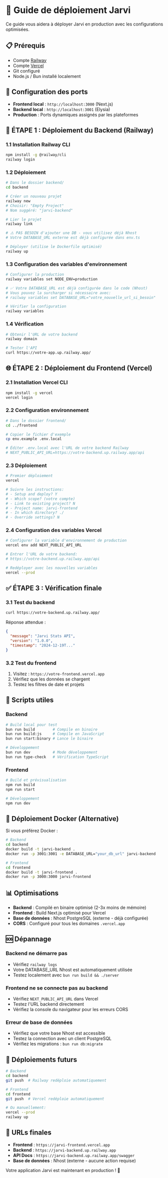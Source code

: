 # 🚀 Guide de déploiement Jarvi

Ce guide vous aidera à déployer Jarvi en production avec les configurations optimisées.

## 📋 Prérequis

- Compte [Railway](https://railway.app)
- Compte [Vercel](https://vercel.com)
- Git configuré
- Node.js / Bun installé localement

## 🔧 Configuration des ports

- **Frontend local** : `http://localhost:3000` (Next.js)
- **Backend local** : `http://localhost:3001` (Elysia)
- **Production** : Ports dynamiques assignés par les plateformes

## 🔧 ÉTAPE 1 : Déploiement du Backend (Railway)

### 1.1 Installation Railway CLI

```bash
npm install -g @railway/cli
railway login
```

### 1.2 Déploiement

```bash
# Dans le dossier backend/
cd backend

# Créer un nouveau projet
railway new
# Choisir: "Empty Project"
# Nom suggéré: "jarvi-backend"

# Lier le projet
railway link

# ⚠️ PAS BESOIN d'ajouter une DB - vous utilisez déjà Nhost
# Votre DATABASE_URL externe est déjà configurée dans env.ts

# Déployer (utilise le Dockerfile optimisé)
railway up
```

### 1.3 Configuration des variables d'environnement

```bash
# Configurer la production
railway variables set NODE_ENV=production

# ✅ Votre DATABASE_URL est déjà configurée dans le code (Nhost)
# Vous pouvez la surcharger si nécessaire avec:
# railway variables set DATABASE_URL="votre_nouvelle_url_si_besoin"

# Vérifier la configuration
railway variables
```

### 1.4 Vérification

```bash
# Obtenir l'URL de votre backend
railway domain

# Tester l'API
curl https://votre-app.up.railway.app/
```

## 🌐 ÉTAPE 2 : Déploiement du Frontend (Vercel)

### 2.1 Installation Vercel CLI

```bash
npm install -g vercel
vercel login
```

### 2.2 Configuration environnement

```bash
# Dans le dossier frontend/
cd ../frontend

# Copier le fichier d'exemple
cp env.example .env.local

# Éditer .env.local avec l'URL de votre backend Railway
# NEXT_PUBLIC_API_URL=https://votre-backend.up.railway.app/api
```

### 2.3 Déploiement

```bash
# Premier déploiement
vercel

# Suivre les instructions:
# - Setup and deploy? Y
# - Which scope? (votre compte)
# - Link to existing project? N
# - Project name: jarvi-frontend
# - In which directory? ./
# - Override settings? N
```

### 2.4 Configuration des variables Vercel

```bash
# Configurer la variable d'environnement de production
vercel env add NEXT_PUBLIC_API_URL

# Entrer l'URL de votre backend:
# https://votre-backend.up.railway.app/api

# Redéployer avec les nouvelles variables
vercel --prod
```

## ✅ ÉTAPE 3 : Vérification finale

### 3.1 Test du backend

```bash
curl https://votre-backend.up.railway.app/
```

Réponse attendue :
```json
{
  "message": "Jarvi Stats API",
  "version": "1.0.0",
  "timestamp": "2024-12-19T..."
}
```

### 3.2 Test du frontend

1. Visitez : `https://votre-frontend.vercel.app`
2. Vérifiez que les données se chargent
3. Testez les filtres de date et projets

## 🔧 Scripts utiles

### Backend

```bash
# Build local pour test
bun run build        # Compile en binaire
bun run build:js     # Compile en JavaScript
bun run start:binary # Lance le binaire

# Développement
bun run dev          # Mode développement
bun run type-check   # Vérification TypeScript
```

### Frontend

```bash
# Build et prévisualisation
npm run build
npm run start

# Développement
npm run dev
```

## 🐳 Déploiement Docker (Alternative)

Si vous préférez Docker :

```bash
# Backend
cd backend
docker build -t jarvi-backend .
docker run -p 3001:3001 -e DATABASE_URL="your_db_url" jarvi-backend

# Frontend
cd frontend
docker build -t jarvi-frontend .
docker run -p 3000:3000 jarvi-frontend
```

## 📊 Optimisations

- **Backend** : Compilé en binaire optimisé (2-3x moins de mémoire)
- **Frontend** : Build Next.js optimisé pour Vercel
- **Base de données** : Nhost PostgreSQL (externe - déjà configurée)
- **CORS** : Configuré pour tous les domaines `.vercel.app`

## 🆘 Dépannage

### Backend ne démarre pas
- Vérifiez `railway logs`
- Votre DATABASE_URL Nhost est automatiquement utilisée
- Testez localement avec `bun run build && ./server`

### Frontend ne se connecte pas au backend
- Vérifiez `NEXT_PUBLIC_API_URL` dans Vercel
- Testez l'URL backend directement
- Vérifiez la console du navigateur pour les erreurs CORS

### Erreur de base de données
- Vérifiez que votre base Nhost est accessible
- Testez la connection avec un client PostgreSQL
- Vérifiez les migrations : `bun run db:migrate`

## 🔄 Déploiements futurs

```bash
# Backend
cd backend
git push  # Railway redéploie automatiquement

# Frontend  
cd frontend
git push  # Vercel redéploie automatiquement

# Ou manuellement:
vercel --prod
railway up
```

## 📱 URLs finales

- **Frontend** : `https://jarvi-frontend.vercel.app`
- **Backend** : `https://jarvi-backend.up.railway.app`
- **API Docs** : `https://jarvi-backend.up.railway.app/swagger`
- **Base de données** : Nhost (externe - aucune action requise)

Votre application Jarvi est maintenant en production ! 🎉